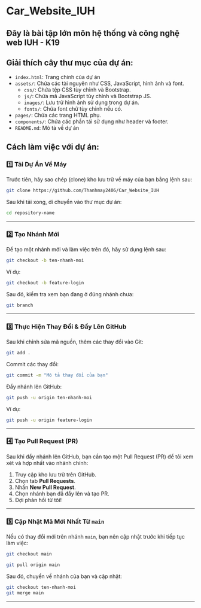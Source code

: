 # Car_Website_IUH
## Đây là bài tập lớn môn hệ thống và công nghệ web IUH - K19
## Giải thích cây thư mục của dự án:
- `index.html`: Trang chính của dự án
- `assets/`: Chứa các tài nguyên như CSS, JavaScript, hình ảnh và font.
  - `css/`: Chứa tệp CSS tùy chỉnh và Bootstrap.
  - `js/`: Chứa mã JavaScript tùy chỉnh và Bootstrap JS.
  - `images/`: Lưu trữ hình ảnh sử dụng trong dự án.
  - `fonts/`: Chứa font chữ tùy chỉnh nếu có.
- `pages/`: Chứa các trang HTML phụ.
- `components/`: Chứa các phần tái sử dụng như header và footer.
- `README.md`: Mô tả về dự án 

## Cách làm việc với dự án:


### 1️⃣ **Tải Dự Án Về Máy**

Trước tiên, hãy sao chép (clone) kho lưu trữ về máy của bạn bằng lệnh sau:
```bash
git clone https://github.com/Thanhmay2406/Car_Website_IUH
```

Sau khi tải xong, di chuyển vào thư mục dự án:
```bash
cd repository-name
```

---

### 2️⃣ **Tạo Nhánh Mới**

Để tạo một nhánh mới và làm việc trên đó, hãy sử dụng lệnh sau:
```bash
git checkout -b ten-nhanh-moi
```
Ví dụ:
```bash
git checkout -b feature-login
```

Sau đó, kiểm tra xem bạn đang ở đúng nhánh chưa:
```bash
git branch
```

---

### 3️⃣ **Thực Hiện Thay Đổi & Đẩy Lên GitHub**

Sau khi chỉnh sửa mã nguồn, thêm các thay đổi vào Git:
```bash
git add .
```
Commit các thay đổi:
```bash
git commit -m "Mô tả thay đổi của bạn"
```

Đẩy nhánh lên GitHub:
```bash
git push -u origin ten-nhanh-moi
```
Ví dụ:
```bash
git push -u origin feature-login
```

---

### 4️⃣ **Tạo Pull Request (PR)**

Sau khi đẩy nhánh lên GitHub, bạn cần tạo một Pull Request (PR) để tôi xem xét và hợp nhất vào nhánh chính:
1. Truy cập kho lưu trữ trên GitHub.
2. Chọn tab **Pull Requests**.
3. Nhấn **New Pull Request**.
4. Chọn nhánh bạn đã đẩy lên và tạo PR.
5. Đợi phản hồi từ tôi!

---

### 5️⃣ **Cập Nhật Mã Mới Nhất Từ `main`**

Nếu có thay đổi mới trên nhánh `main`, bạn nên cập nhật trước khi tiếp tục làm việc:
```bash
git checkout main
```
```bash
git pull origin main
```
Sau đó, chuyển về nhánh của bạn và cập nhật:
```bash
git checkout ten-nhanh-moi
git merge main
```

---
